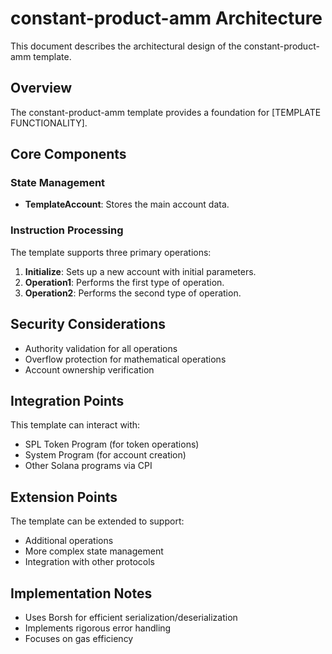 # constant-product-amm Architecture

This document describes the architectural design of the constant-product-amm template.

## Overview

The constant-product-amm template provides a foundation for [TEMPLATE FUNCTIONALITY].

## Core Components

### State Management

- **TemplateAccount**: Stores the main account data.

### Instruction Processing

The template supports three primary operations:

1. **Initialize**: Sets up a new account with initial parameters.
2. **Operation1**: Performs the first type of operation.
3. **Operation2**: Performs the second type of operation.

## Security Considerations

- Authority validation for all operations
- Overflow protection for mathematical operations
- Account ownership verification

## Integration Points

This template can interact with:

- SPL Token Program (for token operations)
- System Program (for account creation)
- Other Solana programs via CPI

## Extension Points

The template can be extended to support:

- Additional operations
- More complex state management
- Integration with other protocols

## Implementation Notes

- Uses Borsh for efficient serialization/deserialization
- Implements rigorous error handling
- Focuses on gas efficiency
